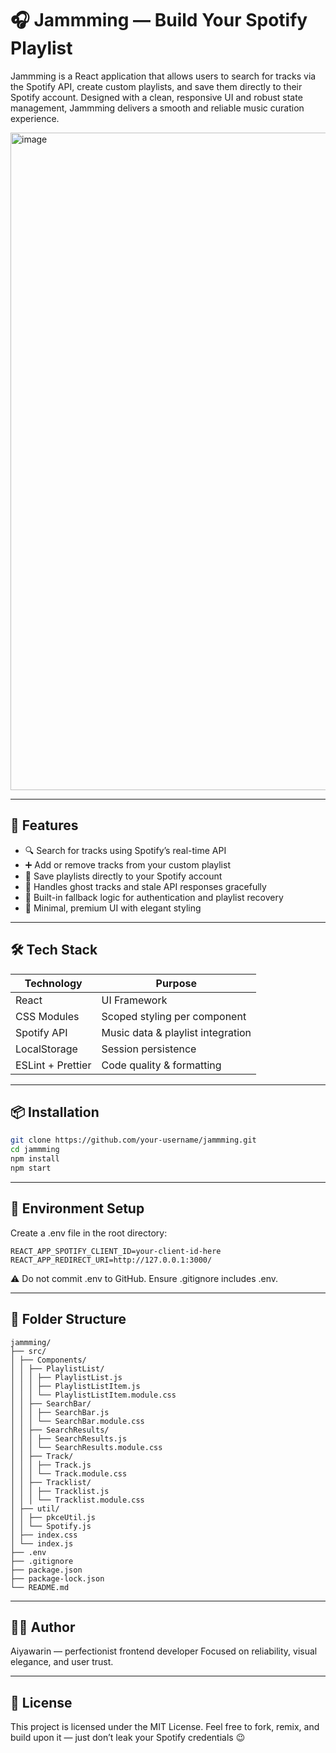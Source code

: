 # 🎧 Jammming — Build Your Spotify Playlist

Jammming is a React application that allows users to search for tracks via the Spotify API, create custom playlists, and save them directly to their Spotify account. Designed with a clean, responsive UI and robust state management, Jammming delivers a smooth and reliable music curation experience.

<img width="980" height="1052" alt="image" src="https://github.com/user-attachments/assets/d245b50c-6f4e-4a43-914f-7082c8a84aa3" />

---

## 🚀 Features

- 🔍 Search for tracks using Spotify’s real-time API
- ➕ Add or remove tracks from your custom playlist
- 💾 Save playlists directly to your Spotify account
- 🧠 Handles ghost tracks and stale API responses gracefully
- 🧪 Built-in fallback logic for authentication and playlist recovery
- 🎨 Minimal, premium UI with elegant styling

---

## 🛠️ Tech Stack

| Technology        | Purpose                           |
| ----------------- | --------------------------------- |
| React             | UI Framework                      |
| CSS Modules       | Scoped styling per component      |
| Spotify API       | Music data & playlist integration |
| LocalStorage      | Session persistence               |
| ESLint + Prettier | Code quality & formatting         |

---

## 📦 Installation

```bash
git clone https://github.com/your-username/jammming.git
cd jammming
npm install
npm start
```

---

## 🔐 Environment Setup

Create a .env file in the root directory:

```env
REACT_APP_SPOTIFY_CLIENT_ID=your-client-id-here
REACT_APP_REDIRECT_URI=http://127.0.0.1:3000/
```

⚠️ Do not commit .env to GitHub. Ensure .gitignore includes .env.

---

## 📁 Folder Structure

```
jammming/
├── src/
│ ├── Components/
│ │ ├── PlaylistList/
│ │ │ ├── PlaylistList.js
│ │ │ ├── PlaylistListItem.js
│ │ │ └── PlaylistListItem.module.css
│ │ ├── SearchBar/
│ │ │ ├── SearchBar.js
│ │ │ └── SearchBar.module.css
│ │ ├── SearchResults/
│ │ │ ├── SearchResults.js
│ │ │ └── SearchResults.module.css
│ │ ├── Track/
│ │ │ ├── Track.js
│ │ │ └── Track.module.css
│ │ ├── Tracklist/
│ │ │ ├── Tracklist.js
│ │ │ └── Tracklist.module.css
│ ├── util/
│ │ ├── pkceUtil.js
│ │ └── Spotify.js
│ ├── index.css
│ └── index.js
├── .env
├── .gitignore
├── package.json
├── package-lock.json
└── README.md
```

---

## 🧑‍💻 Author

Aiyawarin — perfectionist frontend developer
Focused on reliability, visual elegance, and user trust.

---

## 📄 License

This project is licensed under the MIT License.
Feel free to fork, remix, and build upon it — just don’t leak your Spotify credentials 😉
